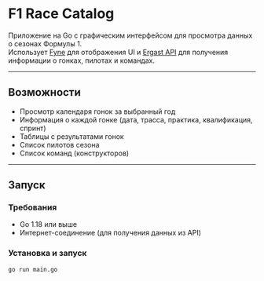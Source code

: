# F1 Race Catalog

Приложение на Go с графическим интерфейсом для просмотра данных о сезонах Формулы 1.  
Использует [Fyne](https://fyne.io/) для отображения UI и [Ergast API](https://ergast.com/mrd/) для получения информации о гонках, пилотах и командах.

---

## Возможности

- Просмотр календаря гонок за выбранный год
- Информация о каждой гонке (дата, трасса, практика, квалификация, спринт)
- Таблицы с результатами гонок
- Список пилотов сезона
- Список команд (конструкторов)

---

## Запуск

### Требования

- Go 1.18 или выше
- Интернет-соединение (для получения данных из API)

### Установка и запуск

```bash
go run main.go
```